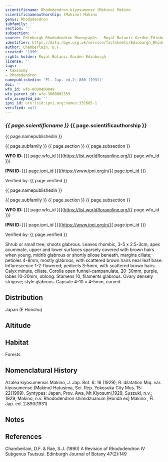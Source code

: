 ```yaml
---
scientificname: Rhododendron kiyosumense (Makino) Makino
scientificnameauthorship: (Makino) Makino
genus: Rhododendron
subfamily: ''
section: ''
subsection: ''
source: Edinburgh Rhododendron Monographs – Royal Botanic Garden Edinburgh
identifier: https://data.rbge.org.uk/service/factsheets/Edinburgh_Rhododendron_Monographs.xhtml
author: Chamberlain, D.F.
created: '1990'
rights holder: Royal Botanic Garden Edinburgh
license: ''
tags:
- taxonomy
- Rhododendron
namepublishedin: 'Fl. Jap. ed.2: 880 (1931)'
doi: ''
wfo_id: wfo-0000400049
wfo_parent_id: wfo-3000002359
wfo_accepted_id: ''
ipni_id: urn:lsid:ipni.org:names:332685-1
verified: null
---
```

### _{{ page.scientificname }}_ {{ page.scientificauthorship }}
 {{ page.namepublishedin }}

{{ page.subfamily }} {{ page.section }} {{ page.subsection }}

**WFO ID:** [{{ page.wfo_id }}](https://list.worldfloraonline.org/{{ page.wfo_id }})

**IPNI ID:** [{{ page.ipni_id }}](https://www.ipni.org/n/{{ page.ipni_id }})

Verified by: {{ page.verified }}

 {{ page.namepublishedin }}

{{ page.subfamily }} {{ page.section }} {{ page.subsection }}

**WFO ID:** [{{ page.wfo_id }}](https://list.worldfloraonline.org/{{ page.wfo_id }})

**IPNI ID:** [{{ page.ipni_id }}](https://www.ipni.org/n/{{ page.ipni_id }})

Verified by: {{ page.verified }}



Shrub or small tree; shoots glabrous. Leaves rhombic, 3-5 x 2.5-3cm, apex acuminate, upper and lower surfaces sparsely covered with brown hairs when young, midrib glabrous or shortly pilose beneath, margins ciliate; petioles 4-8mm, mostly glabrous, with scattered brown hairs near leaf base. Inflorescence 1-2-flowered; pedicels 3-5mm, with scattered brown hairs. Calyx minute, ciliate. Corolla open funnel-campanulate, 20-30mm, purple, lobes 10-20mm, oblong. Stamens 10, filaments glabrous. Ovary densely strigose; style glabrous. Capsule 4-10 x 4-5mm, curved.

## Distribution
Japan (E Honshu)

## Altitude


## Habitat
Forests

## Nomenclatural History
Azalea kiyosumensis Makino, J. Jap. Bot. 6: 18 (1929); R. dilatation Miq. var. kiyosumense (Makino) Hatusima, Sci. Rep. Yokosuka City Mus. 15: 22(1969). Syntypes: Japan, Prov. Awa, Mt Kiyosumi,1929, Suszuki, n.v.; 1929, Makino, n.v. Rhododendron shimidzuanum [Honda ex] Makino , Fl. Jap. ed. 2:890(1931)
                       
## Notes


## References

Chamberlain, D.F. & Rae, S.J. (1990) A Revision of Rhododendron IV Subgenus Tsutsusi. Edinburgh Journal of Botany 47(2):149
